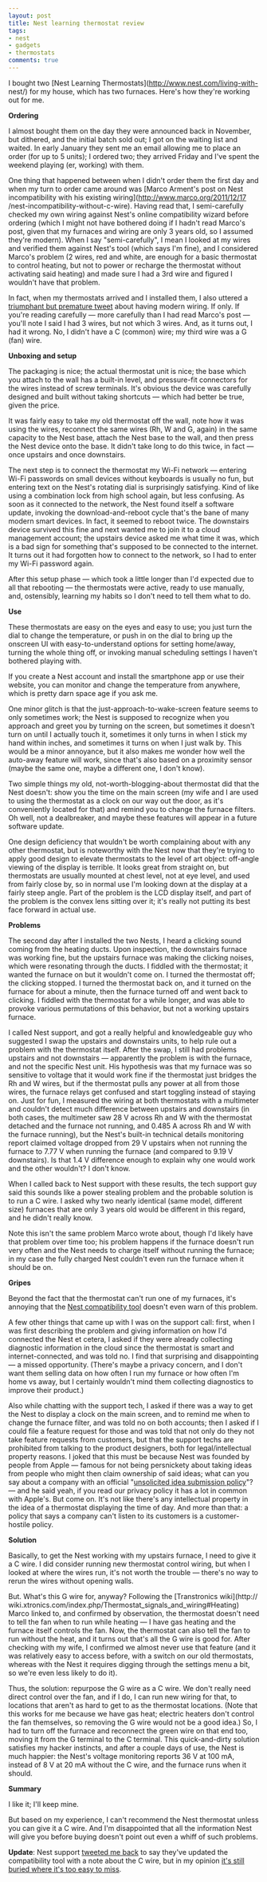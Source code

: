 ```yaml
---
layout: post
title: Nest learning thermostat review
tags:
- nest
- gadgets
- thermostats
comments: true
---
```

I bought two [Nest Learning Thermostats](http://www.nest.com/living-with- nest/) for my house, which has two furnaces. Here's how they're working out for me.

**Ordering**

I almost bought them on the day they were announced back in November, but dithered, and the initial batch sold out; I got on the waiting list and waited. In early January they sent me an email allowing me to place an order (for up to 5 units); I ordered two; they arrived Friday and I've spent the weekend playing (er, working) with them.

One thing that happened between when I didn't order them the first day and when my turn to order came around was [Marco Arment's post on Nest incompatibility with his existing wiring](http://www.marco.org/2011/12/17 /nest-incompatibility-without-c-wire). Having read that, I semi-carefully checked my own wiring against Nest's online compatibility wizard before ordering (which I might not have bothered doing if I hadn't read Marco's post, given that my furnaces and wiring are only 3 years old, so I assumed they're modern). When I say "semi-carefully", I mean I looked at my wires and verified them against Nest's tool (which says I'm fine), and I considered Marco's problem (2 wires, red and white, are enough for a basic thermostat to control heating, but not to power or recharge the thermostat without activating said heating) and made sure I had a 3rd wire and figured I wouldn't have that problem.

In fact, when my thermostats arrived and I installed them, I also uttered a [triumphant but premature tweet](https://twitter.com/#!/metamatt/status/157882839508062209) about having modern wiring. If only. If you're reading carefully — more carefully than I had read Marco's post — you'll note I said I had 3 wires, but not which 3 wires. And, as it turns out, I had it wrong. No, I didn't have a C (common) wire; my third wire was a G (fan) wire.

**Unboxing and setup**

The packaging is nice; the actual thermostat unit is nice; the base which you attach to the wall has a built-in level, and pressure-fit connectors for the wires instead of screw terminals. It's obvious the device was carefully designed and built without taking shortcuts — which had better be true, given the price.

It was fairly easy to take my old thermostat off the wall, note how it was using the wires, reconnect the same wires (Rh, W and G, again) in the same capacity to the Nest base, attach the Nest base to the wall, and then press the Nest device onto the base. It didn't take long to do this twice, in fact — once upstairs and once downstairs.

The next step is to connect the thermostat my Wi-Fi network — entering Wi-Fi passwords on small devices without keyboards is usually no fun, but entering text on the Nest's rotating dial is surprisingly satisfying. Kind of like using a combination lock from high school again, but less confusing. As soon as it connected to the network, the Nest found itself a software update, invoking the download-and-reboot cycle that's the bane of many modern smart devices. In fact, it seemed to reboot twice. The downstairs device survived this fine and next wanted me to join it to a cloud management account; the upstairs device asked me what time it was, which is a bad sign for something that's supposed to be connected to the internet. It turns out it had forgotten how to connect to the network, so I had to enter my Wi-Fi password again.

After this setup phase — which took a little longer than I'd expected due to all that rebooting — the thermostats were active, ready to use manually, and, ostensibly, learning my habits so I don't need to tell them what to do.

**Use**

These thermostats are easy on the eyes and easy to use; you just turn the dial to change the temperature, or push in on the dial to bring up the onscreen UI with easy-to-understand options for setting home/away, turning the whole thing off, or invoking manual scheduling settings I haven't bothered playing with.

If you create a Nest account and install the smartphone app or use their website, you can monitor and change the temperature from anywhere, which is pretty darn space age if you ask me.

One minor glitch is that the just-approach-to-wake-screen feature seems to only sometimes work; the Nest is supposed to recognize when you approach and greet you by turning on the screen, but sometimes it doesn't turn on until I actually touch it, sometimes it only turns in when I stick my hand within inches, and sometimes it turns on when I just walk by. This would be a minor annoyance, but it also makes me wonder how well the auto-away feature will work, since that's also based on a proximity sensor (maybe the same one, maybe a different one, I don't know).

Two simple things my old, not-worth-blogging-about thermostat did that the Nest doesn't: show you the time on the main screen (my wife and I are used to using the thermostat as a clock on our way out the door, as it's conveniently located for that) and remind you to change the furnace filters. Oh well, not a dealbreaker, and maybe these features will appear in a future software update.

One design deficiency that wouldn't be worth complaining about with any other thermostat, but is noteworthy with the Nest now that they're trying to apply good design to elevate thermostats to the level of art object: off-angle viewing of the display is terrible. It looks great from straight on, but thermostats are usually mounted at chest level, not at eye level, and used from fairly close by, so in normal use I'm looking down at the display at a fairly steep angle. Part of the problem is the LCD display itself, and part of the problem is the convex lens sitting over it; it's really not putting its best face forward in actual use.

**Problems**

The second day after I installed the two Nests, I heard a clicking sound coming from the heating ducts. Upon inspection, the downstairs furnace was working fine, but the upstairs furnace was making the clicking noises, which were resonating through the ducts. I fiddled with the thermostat; it wanted the furnace on but it wouldn't come on. I turned the thermostat off; the clicking stopped. I turned the thermostat back on, and it turned on the furnace for about a minute, then the furnace turned off and went back to clicking. I fiddled with the thermostat for a while longer, and was able to provoke various permutations of this behavior, but not a working upstairs furnace.

I called Nest support, and got a really helpful and knowledgeable guy who suggested I swap the upstairs and downstairs units, to help rule out a problem with the thermostat itself. After the swap, I still had problems upstairs and not downstairs — apparently the problem is with the furnace, and not the specific Nest unit. His hypothesis was that my furnace was so sensitive to voltage that it would work fine if the thermostat just bridges the Rh and W wires, but if the thermostat pulls any power at all from those wires, the furnace relays get confused and start toggling instead of staying on. Just for fun, I measured the wiring at both thermostats with a multimeter and couldn't detect much difference between upstairs and downstairs (in both cases, the multimeter saw 28 V across Rh and W with the thermostat detached and the furnace not running, and 0.485 A across Rh and W with the furnace running), but the Nest's built-in technical details monitoring report claimed voltage dropped from 29 V upstairs when not running the furnace to 7.77 V when running the furnace (and compared to 9.19 V downstairs). Is that 1.4 V difference enough to explain why one would work and the other wouldn't? I don't know.

When I called back to Nest support with these results, the tech support guy said this sounds like a power stealing problem and the probable solution is to run a C wire. I asked why two nearly identical (same model, different size) furnaces that are only 3 years old would be different in this regard, and he didn't really know.

Note this isn't the same problem Marco wrote about, though I'd likely have that problem over time too; his problem happens if the furnace doesn't run very often and the Nest needs to charge itself without running the furnace; in my case the fully charged Nest couldn't even run the furnace when it should be on.

**Gripes**

Beyond the fact that the thermostat can't run one of my furnaces, it's annoying that the [Nest compatibility tool](http://store.nest.com/#compatibility) doesn't even warn of this problem.

A few other things that came up with I was on the support call: first, when I was first describing the problem and giving information on how I'd connected the Nest et cetera, I asked if they were already collecting diagnostic information in the cloud since the thermostat is smart and internet-connected, and was told no. I find that surprising and disappointing — a missed opportunity. (There's maybe a privacy concern, and I don't want them selling data on how often I run my furnace or how often I'm home vs away, but I certainly wouldn't mind them collecting diagnostics to improve their product.)

Also while chatting with the support tech, I asked if there was a way to get the Nest to display a clock on the main screen, and to remind me when to change the furnace filter, and was told no on both accounts; then I asked if I could file a feature request for those and was told that not only do they not take feature requests from customers, but that the support techs are prohibited from talking to the product designers, both for legal/intellectual property reasons. I joked that this must be because Nest was founded by people from Apple — famous for not being persnickety about taking ideas from people who might then claim ownership of said ideas; what can you say about a company with an official "[unsolicited idea submission policy](http://www.apple.com/legal/policies/ideas.html)"? — and he said yeah, if you read our privacy policy it has a lot in common with Apple's. But come on. It's not like there's any intellectual property in the idea of a thermostat displaying the time of day. And more than that: a policy that says a company can't listen to its customers is a customer-hostile policy.

**Solution**

Basically, to get the Nest working with my upstairs furnace, I need to give it a C wire. I did consider running new thermostat control wiring, but when I looked at where the wires run, it's not worth the trouble — there's no way to rerun the wires without opening walls.

But. What's this G wire for, anyway? Following the [Transtronics wiki](http:// wiki.xtronics.com/index.php/Thermostat_signals_and_wiring#Heating) Marco linked to, and confirmed by observation, the thermostat doesn't need to tell the fan when to run while heating — I have gas heating and the furnace itself controls the fan. Now, the thermostat can also tell the fan to run without the heat, and it turns out that's all the G wire is good for. After checking with my wife, I confirmed we almost never use that feature (and it was relatively easy to access before, with a switch on our old thermostats, whereas with the Nest it requires digging through the settings menu a bit, so we're even less likely to do it).

Thus, the solution: repurpose the G wire as a C wire. We don't really need direct control over the fan, and if I do, I can run new wiring for that, to locations that aren't as hard to get to as the thermostat locations. (Note that this works for me because we have gas heat; electric heaters don't control the fan themselves, so removing the G wire would not be a good idea.) So, I had to turn off the furnace and reconnect the green wire on that end too, moving it from the G terminal to the C terminal. This quick-and-dirty solution satisfies my hacker instincts, and after a couple days of use, the Nest is much happier: the Nest's voltage monitoring reports 36 V at 100 mA, instead of 8 V at 20 mA without the C wire, and the furnace runs when it should.

**Summary**

I like it; I'll keep mine.

But based on my experience, I can't recommend the Nest thermostat unless you can give it a C wire. And I'm disappointed that all the information Nest will give you before buying doesn't point out even a whiff of such problems.

**Update**: Nest support [tweeted me back](https://twitter.com/#!/nest/status/160464579711877120) to say they've updated the compatibility tool with a note about the C wire, but in my opinion [it's still buried where it's too easy to miss](http://blog.metamatt.com/blog/2012/01/20/nest-c-wire-update/).

